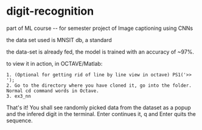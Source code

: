 # digit-recognition
part of ML course -- for semester project of Image captioning using CNNs

the data set used is MNSIT db, a standard

the data-set is already fed, the model is trained with an accuracy of ~97%.

to view it in action, in OCTAVE/Matlab:


```
1. (Optional for getting rid of line by line view in octave) PS1('>> ');
2. Go to the directory where you have cloned it, go into the folder. Normal cd command words in Octave. 
3. ex3_nn
```

That's it!
You shall see randomly picked data from the dataset as a popup and the infered digit in the terminal. Enter continues it, q and Enter quits the sequence. 
